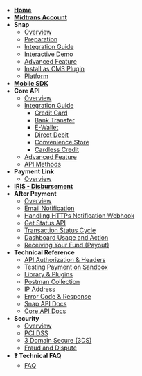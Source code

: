- [**Home**](/)
- [**Midtrans Account**](en/midtrans-account/overview.md)
- **Snap**
	- [Overview](en/snap/overview.md)
	- [Preparation](en/snap/preparation.md)
	- [Integration Guide](en/snap/integration-guide.md)
	- [Interactive Demo](en/snap/interactive-demo.md)
	- [Advanced Feature](en/snap/advanced-feature.md)
	- [Install as CMS Plugin](en/snap/with-plugins.md)
	- [Platform](en/snap/platform/overview.md)
- [**Mobile SDK**](https://mobile-docs.midtrans.com)
- **Core API**
	- [Overview](en/core-api/overview.md)
	- [Integration Guide](en/core-api/overview?id=integration)
		- [Credit Card](en/core-api/credit-card.md)
		- [Bank Transfer](en/core-api/bank-transfer.md)
		- [E-Wallet](en/core-api/e-wallet.md)
		- [Direct Debit](en/core-api/direct-debit.md)
		- [Convenience Store](en/core-api/convenience-store.md)
		- [Cardless Credit](en/core-api/cardless-credit.md)
	- [Advanced Feature](en/core-api/advanced-features.md)
	- [API Methods](https://api-docs.midtrans.com/#api-methods)
- **Payment Link**
    - [Overview](en/payment-link/overview.md)
- [**IRIS - Disbursement**](https://iris-docs.midtrans.com/)
- **After Payment**
	- [Overview](en/after-payment/overview.md)
	- [Email Notification](en/after-payment/email-notification.md)
	- [Handling HTTPs Notification Webhook](en/after-payment/http-notification.md)
	- [Get Status API](en/after-payment/get-status.md)
	- [Transaction Status Cycle](en/after-payment/status-cycle.md)
	- [Dashboard Usage and Action](en/after-payment/dashboard-usage.md)
	- [Receiving Your Fund (Payout)](en/after-payment/payout.md)
- **Technical Reference**
	- [API Authorization & Headers](en/technical-reference/api-header.md)
	- [Testing Payment on Sandbox](en/technical-reference/sandbox-test.md)
	- [Library & Plugins](en/technical-reference/library-plugin.md)
	- [Postman Collection](en/technical-reference/postman-collection.md)
	- [IP Address](en/technical-reference/ip-address.md)
	- [Error Code & Response](en/technical-reference/error-response-code.md)
	- [Snap API Docs](https://snap-docs.midtrans.com)
	- [Core API Docs](https://api-docs.midtrans.com)
- **Security**	
	- [Overview](en/security/overview.md)
	- [PCI DSS](https://support.midtrans.com/hc/en-us/articles/202710560-How-secure-is-my-information-i-e-payments-customer-details-in-Midtrans-system-)
	- [3 Domain Secure (3DS)](https://support.midtrans.com/hc/en-us/articles/360000137394-Introduction-to-3DS)
	- [Fraud and Dispute](https://support.midtrans.com/hc/en-us/sections/200525504-Fraud-and-Security)
- **:question: Technical FAQ**
	- [FAQ](https://midtrans-advanced-faq.netlify.com/#/faq-general)